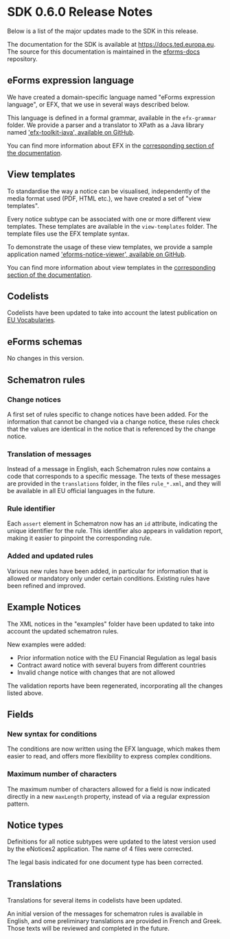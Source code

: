 # SDK 0.6.0 Release Notes

Below is a list of the major updates made to the SDK in this release.

The documentation for the SDK is available at https://docs.ted.europa.eu. The source for this documentation is maintained in the [eforms-docs](https://github.com/OP-TED/eforms-docs) repository.


## eForms expression language
We have created a domain-specific language named "eForms expression language", or EFX, that we use in several ways described below.

This language is defined in a formal grammar, available in the `efx-grammar` folder. We provide a parser and a translator to XPath as a Java library named ['efx-toolkit-java', available on GitHub](https://github.com/OP-TED/efx-toolkit-java).

You can find more information about EFX in the [corresponding section of the documentation](https://docs.ted.europa.eu/eforms/0.6.0/efx).


## View templates
To standardise the way a notice can be visualised, independently of the media format used (PDF, HTML etc.), we have created a set of "view templates".

Every notice subtype can be associated with one or more different view templates. These templates are available in the `view-templates` folder. The template files use the EFX template syntax.

To demonstrate the usage of these view templates, we provide a sample application named ['eforms-notice-viewer', available on GitHub](https://github.com/OP-TED/eforms-notice-viewer).

You can find more information about view templates in the [corresponding section of the documentation](https://docs.ted.europa.eu/eforms/0.6.0/viewer-templates).

## Codelists
Codelists have been updated to take into account the latest publication on [EU Vocabularies](https://op.europa.eu/en/web/eu-vocabularies).


## eForms schemas
No changes in this version.


## Schematron rules

### Change notices
A first set of rules specific to change notices have been added. For the information that cannot be changed via a change notice, these rules check that the values are identical in the notice that is referenced by the change notice.

### Translation of messages
Instead of a message in English, each Schematron rules now contains a code that corresponds to a specific message. The texts of these messages are provided in the `translations` folder, in the files `rule_*.xml`, and they will be available in all EU official languages in the future.

### Rule identifier
Each `assert` element in Schematron now has an `id` attribute, indicating the unique identifier for the rule. This identifier also appears in validation report, making it easier to pinpoint the corresponding rule.

### Added and updated rules
Various new rules have been added, in particular for information that is allowed or mandatory only under certain conditions.
Existing rules have been refined and improved.


## Example Notices
The XML notices in the "examples" folder have been updated to take into account the updated schematron rules.

New examples were added:
 * Prior information notice with the EU Financial Regulation as legal basis
 * Contract award notice with several buyers from different countries
 * Invalid change notice with changes that are not allowed

The validation reports have been regenerated, incorporating all the changes listed above.


## Fields

### New syntax for conditions
The conditions are now written using the EFX language, which makes them easier to read, and offers more flexibility to express complex conditions.

### Maximum number of characters
The maximum number of characters allowed for a field is now indicated directly in a new `maxLength` property, instead of via a regular expression pattern.


## Notice types
Definitions for all notice subtypes were updated to the latest version used by the eNotices2 application.
The name of 4 files were corrected.

The legal basis indicated for one document type has been corrected.


## Translations
Translations for several items in codelists have been updated.

An initial version of the messages for schematron rules is available in English, and ome preliminary translations are provided in French and Greek. Those texts will be reviewed and completed in the future.
